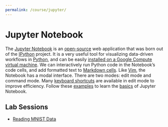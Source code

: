 ```yaml
---
permalink: /course/jupyter/
---
```

# Jupyter Notebook

The [Jupyter Notebook](http://jupyter.org/) is an [open-source](https://github.com/jupyter/notebook) web application that was born out of the [IPython](https://ipython.org/) project. It is a very useful tool for visualizing data-driven workflows in [Python](http://realai.org/course/python/), and can be easily [installed on a Google Compute virtual machine](http://realai.org/course/GCE/jupyter/). We can interactively run Python code in the Notebook’s code cells, and add formatted text to [Markdown cells](http://jupyter-notebook.readthedocs.io/en/latest/examples/Notebook/Working%20With%20Markdown%20Cells.html). Like [Vim](http://realai.org/course/tools/vim/), the Notebook has a modal interface. There are two modes: edit mode and command mode. Many [keyboard shortcuts](http://jupyter-notebook.readthedocs.io/en/latest/examples/Notebook/Notebook%20Basics.html#Keyboard-Navigation) are available in edit mode to improve efficiency. Follow these [examples](http://jupyter-notebook.readthedocs.io/en/latest/examples/Notebook/examples_index.html) to learn the [basics](http://jupyter-notebook.readthedocs.io/en/latest/examples/Notebook/Notebook%20Basics.html) of Jupyter Notebook.

## Lab Sessions

* [Reading MNIST Data](http://realai.org/course/jupyter/reading-MNIST-data.ipynb)


